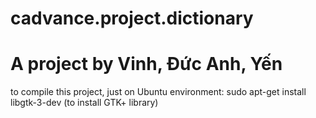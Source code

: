 # cadvance.project.dictionary
# A project by Vinh, Đức Anh, Yến
to compile this project, just on Ubuntu environment: sudo apt-get install libgtk-3-dev (to install GTK+ library)
